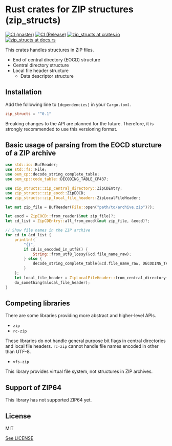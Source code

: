 # Rust crates for ZIP structures (zip_structs)

[![CI (master)](<https://github.com/tats-u/rust-zip-structs/workflows/CI%20(master)/badge.svg>)](https://github.com/tats-u/rust-zip-structs/actions?query=workflow%3A%22CI+%28master%29%22)
[![CI (Release)](<https://github.com/tats-u/rust-zip-structs/workflows/CI%20(Release)/badge.svg>)](https://github.com/tats-u/rust-zip-structs/actions?query=workflow%3A%22CI+%28Release%29%22)
[![zip_structs at crates.io](https://img.shields.io/crates/v/zip_structs.svg)](https://crates.io/crates/zip_structs)
[![zip_structs at docs.rs](https://docs.rs/zip_structs/badge.svg)](https://docs.rs/zip_structs/)

This crates handles structures in ZIP files.

- End of central directory (EOCD) structure
- Central directory structure
- Local file header structure
  - Data descriptor structure

## Installation

Add the following line to `[dependencies]` in your `Cargo.toml`.

```toml
zip_structs = "^0.1"
```

Breaking changes to the API are planned for the future.  Therefore, it is strongly recommended to use this versioning format.

## Basic usage of parsing from the EOCD sturcture of a ZIP archive

```rust
use std::io::BufReader;
use std::fs::File;
use oem_cp::decode_string_complete_table;
use oem_cp::code_table::DECODING_TABLE_CP437;

use zip_structs::zip_central_directory::ZipCDEntry;
use zip_structs::zip_eocd::ZipEOCD;
use zip_structs::zip_local_file_header::ZipLocalFileHeader;

let mut zip_file = BufReader(File::open("path/to/archive.zip")?);

let eocd = ZipEOCD::from_reader(&mut zip_file)?;
let cd_list = ZipCDEntry::all_from_eocd(&mut zip_file, &eocd)?;

// Show file names in the ZIP archive
for cd in &cd_list {
    println!(
        "{}",
        if cd.is_encoded_in_utf8() {
            String::from_utf8_lossy(&cd.file_name_raw);
        } else {
            decode_string_complete_table(&cd.file_name_raw, DECODING_TABLE_CP437)
        }
    );
    let local_file_header = ZipLocalFileHeader::from_central_directory(&mut zip_file, &cd)?;
    do_something(&local_file_header);
}
```

## Competing libraries

There are some libraries providing more abstract and higher-level APIs.

- `zip`
- `rc-zip`

These libraries do not handle general purpose bit flags in central directories and local file headers.  `rc-zip` cannot handle file names encoded in other than UTF-8.

- `vfs-zip`

This library provides virtual file system, not structures in ZIP archives.

## Support of ZIP64

This library has not supported ZIP64 yet.

## License

MIT

[See LICENSE](./LICENSE)
